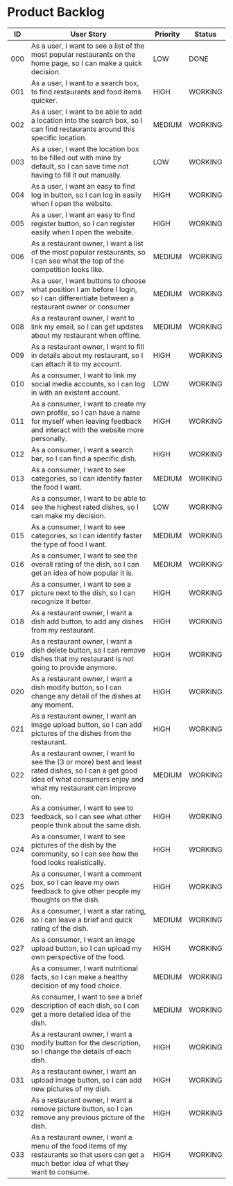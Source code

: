 # Product Backlog

| ID | User Story | Priority | Status |
|----|------------|----------|--------|
| 000 | As a user, I want to see a list of the most popular restaurants on the home page, so I can make a quick decision. | LOW | DONE |
| 001 | As a user, I want to a search box, to find restaurants and food items quicker. | HIGH | WORKING |
| 002 | As a user, I want to be able to add a location into the search box, so I can find restaurants around this specific location. | MEDIUM | WORKING |
| 003 | As a user, I want the location box to be filled out with mine by default, so I can save time not having to fill it out manually. | LOW | WORKING |
| 004 | As a user, I want an easy to find log in button, so I can log in easily when I open the website. | HIGH | WORKING |
| 005 | As a user, I want an easy to find register button, so I can register easily when I open the website. | HIGH | WORKING |
| 006 | As a restaurant owner, I want a list of the most popular restaurants, so I can see what the top of the competition looks like. | MEDIUM | WORKING |
| 007 | As a user, I want buttons to choose what position I am before I login, so I can differentiate between a restaurant owner or consumer | MEDIUM | WORKING |
| 008 | As a restaurant owner, I want to link my email, so I can get updates about my restaurant when offline. | MEDIUM | WORKING |
| 009 | As a restaurant owner, I want to fill in details about my restaurant, so I can attach it to my account. | HIGH | WORKING |
| 010 | As a consumer, I want to link my social media accounts, so I can log in with an existent account. | LOW | WORKING |
| 011 | As a consumer, I want to create my own profile, so I can have a name for myself when leaving feedback and interact with the website more personally. | HIGH | WORKING |
| 012 | As a consumer, I want a search bar, so I can find a specific dish. | HIGH | WORKING |
| 013 | As a consumer, I want to see categories, so I can identify faster the food I want. | MEDIUM | WORKING |
| 014 | As a consumer, I want to be able to see the highest rated dishes, so I can make my decision.  | LOW | WORKING |
| 015 | As a consumer, I want to see categories, so I can identify faster the type of food I want.  | MEDIUM | WORKING |
| 016 | As a consumer, I want to see the overall rating of the dish, so I can get an idea of how popular it is. | MEDIUM | WORKING |
| 017 | As a consumer, I want to see a picture next to the dish, so I can recognize it better. | HIGH | WORKING |
| 018 | As a restaurant owner, I want a dish add button, to add any dishes from my restaurant. | HIGH | WORKING |
| 019 | As a restaurant owner, I want a dish delete button, so I can remove dishes that my restaurant is not going to provide anymore. | HIGH | WORKING |
| 020 | As a restaurant owner, I want a dish modify button, so I can change any detail of the dishes at any moment. | HIGH | WORKING |
| 021 | As a restaurant owner, I want an image upload button, so I can add pictures of the dishes from the restaurant. | HIGH | WORKING |
| 022 | As a restaurant owner, I want to see the (3 or more) best and least rated dishes, so I can a get good idea of what consumers enjoy and what my restaurant can improve on. | MEDIUM | WORKING |
| 023 | As a consumer, I want to see to feedback, so I can see what other people think about the same dish. | HIGH | WORKING |
| 024 | As a consumer, I want to see pictures of the dish by the community, so I can see how the food looks realistically. | HIGH | WORKING |
| 025 | As a consumer, I want a comment box, so I can leave my own feedback to give other people my thoughts on the dish. | HIGH | WORKING |
| 026 | As a consumer, I want a star rating, so I can leave a brief and quick rating of the dish. | MEDIUM | WORKING |
| 027 | As a consumer, I want an image upload button, so I can upload my own perspective of the food. | HIGH | WORKING |
| 028 | As a consumer, I want nutritional facts, so I can make a healthy decision of my food choice. | MEDIUM | WORKING |
| 029 | As consumer, I want to see a brief description of each dish, so I can get a more detailed idea of the dish. | MEDIUM | WORKING |
| 030 | As a restaurant owner, I want a modify button for the description, so I change the details of each dish. | HIGH | WORKING |
| 031 | As a restaurant owner, I want an upload image button, so I can add new pictures of my dish. | HIGH | WORKING |
| 032 | As a restaurant owner, I want a remove picture button, so I can remove any previous picture of the dish. | HIGH | WORKING |
| 033 | As a restaurant owner, I want a menu of the food items of my restaurants so that users can get a much better idea of what they want to consume. | HIGH | WORKING |
